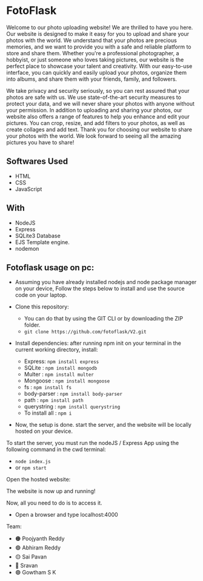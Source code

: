 # FotoFlask
Welcome to our photo uploading website! We are thrilled to have you here. Our website is designed to make it easy for you to upload and share your photos with the world. We understand that your photos are precious memories, and we want to provide you with a safe and reliable platform to store and share them. Whether you're a professional photographer, a hobbyist, or just someone who loves taking pictures, our website is the perfect place to showcase your talent and creativity. With our easy-to-use interface, you can quickly and easily upload your photos, organize them into albums, and share them with your friends, family, and followers.

We take privacy and security seriously, so you can rest assured that your photos are safe with us. We use state-of-the-art security measures to protect your data, and we will never share your photos with anyone without your permission. In addition to uploading and sharing your photos, our website also offers a range of features to help you enhance and edit your pictures. You can crop, resize, and add filters to your photos, as well as create collages and add text. Thank you for choosing our website to share your photos with the world. We look forward to seeing all the amazing pictures you have to share!

## Softwares Used
- HTML
- CSS
- JavaScript

## With
- NodeJS
- Express
- SQLite3 Database
- EJS Template engine.
- nodemon

## Fotoflask usage on pc:

- Assuming you have already installed nodejs and node package manager on your device, Follow the steps below to install and use the source code on your laptop.
- Clone this repository:
  + You can do that by using the GIT CLI or by downloading the ZIP folder.
  + `git clone https://github.com/fotoflask/V2.git`

- Install dependencies: after running npm init on your terminal in the current working directory, install:
  + Express: `npm install express`
  + SQLite : `npm install mongodb`
  + Multer : `npm install multer`
  + Mongoose : `npm install mongoose`
  + fs : `npm install fs`
  + body-parser : `npm install body-parser`
  + path : `npm install path`
  + querystring : `npm install querystring`
  + To install all : `npm i`
- Now, the setup is done. start the server, and the website will be locally hosted on your device.

To start the server, you must run the nodeJS / Express App using the following command in the cwd terminal:
- `node index.js`
- or `npm start`

Open the hosted website: 

The website is now up and running! 

Now, all you need to do is to access it. 
- Open a browser and type localhost:4000

Team: 
- 🟠 Poojyanth Reddy 
- 🟢 Abhiram Reddy 
- 🟡 Sai Pavan 
- 🔴 Sravan 
- 🟣 Gowtham S K
